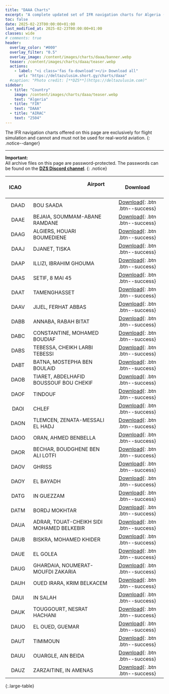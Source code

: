 ```yaml
---
title: "DAAA Charts"
excerpt: "A complete updated set of IFR navigation charts for Algeria (DAAA FIR) available for download."
toc: false
date: 2025-02-23T00:00:00+01:00
last_modified_at: 2025-02-23T00:00:00+01:00
classes: wide
# comments: true
header:
  overlay_color: "#000"
  overlay_filter: "0.5"
  overlay_image: /content/images/charts/daaa/banner.webp
  teaser: /content/images/charts/daaa/teaser.webp
  actions:
    - label: "<i class='fas fa-download'></i> Download all"
      url: "https://deltazulusim.short.gy/charts/daaa"
  #caption: "Photo credit: [**DZS**](https://deltazulusim.com)"
sidebar:
  - title: "Country"
    image: /content/images/charts/daaa/teaser.webp
    text: "Algeria"
  - title: "FIR"
    text: "DAAA"
  - title: "AIRAC"
    text: "2504"
---
```


The IFR navigation charts offered on this page are exclusively for flight simulation and cannot and must not be used for real-world aviation.
{: .notice--danger}

--- 

**Important:** <br />All archive files on this page are password-protected. The passwords can be found on the [**DZS Discord channel**](https://discord.gg/Sf7Pkg4b).
{: .notice}

| &nbsp; &nbsp; &nbsp;  ICAO   &nbsp; &nbsp; &nbsp; | &nbsp; &nbsp; &nbsp; &nbsp; &nbsp; &nbsp; &nbsp; &nbsp; &nbsp; &nbsp; &nbsp; &nbsp; &nbsp; &nbsp; &nbsp; &nbsp; &nbsp; &nbsp; &nbsp; &nbsp;  Airport &nbsp; &nbsp; &nbsp; &nbsp; &nbsp; &nbsp; &nbsp; &nbsp; &nbsp; &nbsp; &nbsp; &nbsp; &nbsp; &nbsp; &nbsp; &nbsp; &nbsp; &nbsp; &nbsp; | &nbsp; &nbsp; &nbsp; Download &nbsp; &nbsp; &nbsp; |
| :------: | :------- | :-----: |
| DAAD | BOU SAADA | [<i class='fas fa-download'></i> Download](https://deltazulusim.short.gy/charts/daad){: .btn .btn--success} | 
| DAAE | BEJAIA, SOUMMAM-ABANE RAMDANE | [<i class='fas fa-download'></i> Download](https://deltazulusim.short.gy/charts/daae){: .btn .btn--success} | 
| DAAG | ALGIERS, HOUARI BOUMEDIENE | [<i class='fas fa-download'></i> Download](https://deltazulusim.short.gy/charts/daag){: .btn .btn--success} | 
| DAAJ | DJANET, TISKA | [<i class='fas fa-download'></i> Download](https://deltazulusim.short.gy/charts/daaj){: .btn .btn--success} | 
| DAAP | ILLIZI, IBRAHIM GHOUMA | [<i class='fas fa-download'></i> Download](https://deltazulusim.short.gy/charts/daap){: .btn .btn--success} | 
| DAAS | SETIF, 8 MAI 45 | [<i class='fas fa-download'></i> Download](https://deltazulusim.short.gy/charts/daas){: .btn .btn--success} | 
| DAAT | TAMENGHASSET | [<i class='fas fa-download'></i> Download](https://deltazulusim.short.gy/charts/daat){: .btn .btn--success} | 
| DAAV | JIJEL, FERHAT ABBAS | [<i class='fas fa-download'></i> Download](https://deltazulusim.short.gy/charts/daav){: .btn .btn--success} | 
| DABB | ANNABA, RABAH BITAT | [<i class='fas fa-download'></i> Download](https://deltazulusim.short.gy/charts/dabb){: .btn .btn--success} | 
| DABC | CONSTANTINE, MOHAMED BOUDIAF | [<i class='fas fa-download'></i> Download](https://deltazulusim.short.gy/charts/dabc){: .btn .btn--success} | 
| DABS | TEBESSA, CHEIKH LARBI TEBESSI | [<i class='fas fa-download'></i> Download](https://deltazulusim.short.gy/charts/dabs){: .btn .btn--success} | 
| DABT | BATNA, MOSTEPHA BEN BOULAID | [<i class='fas fa-download'></i> Download](https://deltazulusim.short.gy/charts/dabt){: .btn .btn--success} | 
| DAOB | TIARET, ABDELHAFID BOUSSOUF BOU CHEKIF | [<i class='fas fa-download'></i> Download](https://deltazulusim.short.gy/charts/daob){: .btn .btn--success} | 
| DAOF | TINDOUF | [<i class='fas fa-download'></i> Download](https://deltazulusim.short.gy/charts/daof){: .btn .btn--success} | 
| DAOI | CHLEF | [<i class='fas fa-download'></i> Download](https://deltazulusim.short.gy/charts/daoi){: .btn .btn--success} | 
| DAON | TLEMCEN, ZENATA-MESSALI EL HADJ | [<i class='fas fa-download'></i> Download](https://deltazulusim.short.gy/charts/daon){: .btn .btn--success} | 
| DAOO | ORAN, AHMED BENBELLA | [<i class='fas fa-download'></i> Download](https://deltazulusim.short.gy/charts/daoo){: .btn .btn--success} | 
| DAOR | BECHAR, BOUDGHENE BEN ALI LOTFI | [<i class='fas fa-download'></i> Download](https://deltazulusim.short.gy/charts/daor){: .btn .btn--success} | 
| DAOV | GHRISS | [<i class='fas fa-download'></i> Download](https://deltazulusim.short.gy/charts/daov){: .btn .btn--success} | 
| DAOY | EL BAYADH | [<i class='fas fa-download'></i> Download](https://deltazulusim.short.gy/charts/daoy){: .btn .btn--success} | 
| DATG | IN GUEZZAM | [<i class='fas fa-download'></i> Download](https://deltazulusim.short.gy/charts/datg){: .btn .btn--success} | 
| DATM | BORDJ MOKHTAR | [<i class='fas fa-download'></i> Download](https://deltazulusim.short.gy/charts/datm){: .btn .btn--success} | 
| DAUA | ADRAR, TOUAT-CHEIKH SIDI MOHAMED BELKEBIR | [<i class='fas fa-download'></i> Download](https://deltazulusim.short.gy/charts/daua){: .btn .btn--success} | 
| DAUB | BISKRA, MOHAMED KHIDER | [<i class='fas fa-download'></i> Download](https://deltazulusim.short.gy/charts/daub){: .btn .btn--success} | 
| DAUE | EL GOLEA | [<i class='fas fa-download'></i> Download](https://deltazulusim.short.gy/charts/daue){: .btn .btn--success} | 
| DAUG | GHARDAIA, NOUMERAT-MOUFDI ZAKARIA | [<i class='fas fa-download'></i> Download](https://deltazulusim.short.gy/charts/daug){: .btn .btn--success} | 
| DAUH | OUED IRARA, KRIM BELKACEM | [<i class='fas fa-download'></i> Download](https://deltazulusim.short.gy/charts/dauh){: .btn .btn--success} | 
| DAUI | IN SALAH | [<i class='fas fa-download'></i> Download](https://deltazulusim.short.gy/charts/daui){: .btn .btn--success} | 
| DAUK | TOUGGOURT, NESRAT HACHANI | [<i class='fas fa-download'></i> Download](https://deltazulusim.short.gy/charts/dauk){: .btn .btn--success} | 
| DAUO | EL OUED, GUEMAR | [<i class='fas fa-download'></i> Download](https://deltazulusim.short.gy/charts/dauo){: .btn .btn--success} | 
| DAUT | TIMIMOUN | [<i class='fas fa-download'></i> Download](https://deltazulusim.short.gy/charts/daut){: .btn .btn--success} | 
| DAUU | OUARGLE, AIN BEIDA | [<i class='fas fa-download'></i> Download](https://deltazulusim.short.gy/charts/dauu){: .btn .btn--success} | 
| DAUZ | ZARZAITINE, IN AMENAS | [<i class='fas fa-download'></i> Download](https://deltazulusim.short.gy/charts/dauz){: .btn .btn--success} | 
{:.large-table}